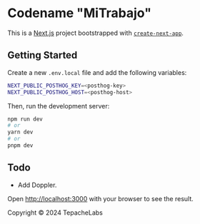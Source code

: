 # Codename "MiTrabajo"

This is a [Next.js](https://nextjs.org/) project bootstrapped with [`create-next-app`](https://github.com/vercel/next.js/tree/canary/packages/create-next-app).

## Getting Started

Create a new `.env.local` file and add the following variables:

```bash
NEXT_PUBLIC_POSTHOG_KEY=<posthog-key>
NEXT_PUBLIC_POSTHOG_HOST=<posthog-host>
```

Then, run the development server:

```bash
npm run dev
# or
yarn dev
# or
pnpm dev
```

## Todo

- Add Doppler.

Open [http://localhost:3000](http://localhost:3000) with your browser to see the result.

Copyright &copy; 2024 TepacheLabs
